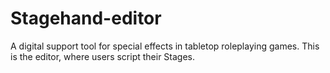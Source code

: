 Stagehand-editor
================

A digital support tool for special effects in tabletop roleplaying games. This is the editor, where users script their Stages. 
